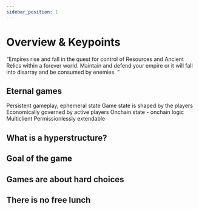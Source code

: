 ```yaml
---
sidebar_position: 1
---
```


# Overview & Keypoints

“Empires rise and fall in the quest for control of Resources and Ancient Relics within a forever world. Maintain and defend your empire or it will fall into disarray and be consumed by enemies. “

## Eternal games

Persistent gameplay, ephemeral state
Game state is shaped by the players
Economically governed by active players
Onchain state - onchain logic
Multiclient
Permissionlessly extendable

## What is a hyperstructure?

## Goal of the game

## Games are about hard choices

## There is no free lunch
